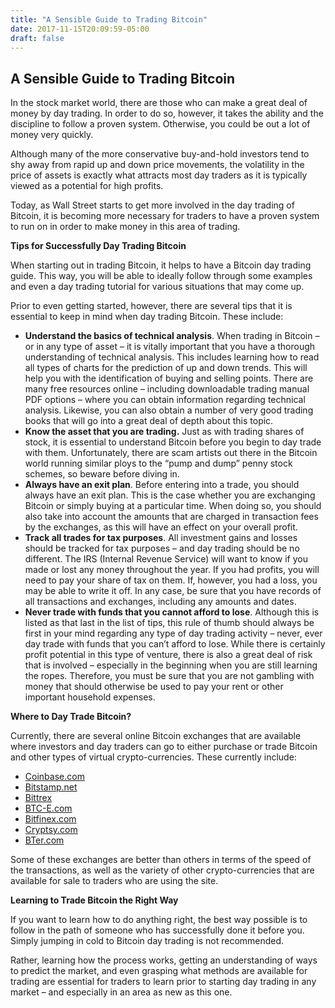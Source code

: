 ```yaml
---
title: "A Sensible Guide to Trading Bitcoin"
date: 2017-11-15T20:09:59-05:00
draft: false
---
```


## A Sensible Guide to Trading Bitcoin

In the stock market world, there are those who can make a great deal of money by day trading. In order to do so, however, it takes the ability and the discipline to follow a proven system. Otherwise, you could be out a lot of money very quickly.

Although many of the more conservative buy-and-hold investors tend to shy away from rapid up and down price movements, the volatility in the price of assets is exactly what attracts most day traders as it is typically viewed as a potential for high profits.

Today, as Wall Street starts to get more involved in the day trading of Bitcoin, it is becoming more necessary for traders to have a proven system to run on in order to make money in this area of trading.

**Tips for Successfully Day Trading Bitcoin**

When starting out in trading Bitcoin, it helps to have a Bitcoin day trading guide. This way, you will be able to ideally follow through some examples and even a day trading tutorial for various situations that may come up.

Prior to even getting started, however, there are several tips that it is essential to keep in mind when day trading Bitcoin. These include:

*   **Understand the basics of technical analysis**. When trading in Bitcoin – or in any type of asset – it is vitally important that you have a thorough understanding of technical analysis. This includes learning how to read all types of charts for the prediction of up and down trends. This will help you with the identification of buying and selling points. There are many free resources online – including downloadable trading manual PDF options – where you can obtain information regarding technical analysis. Likewise, you can also obtain a number of very good trading books that will go into a great deal of depth about this topic.
*   **Know the asset that you are trading.** Just as with trading shares of stock, it is essential to understand Bitcoin before you begin to day trade with them. Unfortunately, there are scam artists out there in the Bitcoin world running similar ploys to the “pump and dump” penny stock schemes, so beware before diving in.
*   **Always have an exit plan**. Before entering into a trade, you should always have an exit plan. This is the case whether you are exchanging Bitcoin or simply buying at a particular time. When doing so, you should also take into account the amounts that are charged in transaction fees by the exchanges, as this will have an effect on your overall profit.
*   **Track all trades for tax purposes**. All investment gains and losses should be tracked for tax purposes – and day trading should be no different. The IRS (Internal Revenue Service) will want to know if you made or lost any money throughout the year. If you had profits, you will need to pay your share of tax on them. If, however, you had a loss, you may be able to write it off. In any case, be sure that you have records of all transactions and exchanges, including any amounts and dates.
*   **Never trade with funds that you cannot afford to lose**. Although this is listed as that last in the list of tips, this rule of thumb should always be first in your mind regarding any type of day trading activity – never, ever day trade with funds that you can’t afford to lose. While there is certainly profit potential in this type of venture, there is also a great deal of risk that is involved – especially in the beginning when you are still learning the ropes. Therefore, you must be sure that you are not gambling with money that should otherwise be used to pay your rent or other important household expenses.

**Where to Day Trade Bitcoin?**

Currently, there are several online Bitcoin exchanges that are available where investors and day traders can go to either purchase or trade Bitcoin and other types of virtual crypto-currencies. These currently include:

*   [Coinbase.com](http://coinbase.com)
*   [Bitstamp.net](http://bitstamp.net)
*   [Bittrex](https://www.bittrex.com/)
*   [BTC-E.com](http://btc-e.com)
*   [Bitfinex.com](https://www.bitfinex.com/)
*   [Cryptsy.com](http://Cryptsy.com)
*   [BTer.com](http://Bter.com)

Some of these exchanges are better than others in terms of the speed of the transactions, as well as the variety of other crypto-currencies that are available for sale to traders who are using the site.

**Learning to Trade Bitcoin the Right Way**

If you want to learn how to do anything right, the best way possible is to follow in the path of someone who has successfully done it before you. Simply jumping in cold to Bitcoin day trading is not recommended.

Rather, learning how the process works, getting an understanding of ways to predict the market, and even grasping what methods are available for trading are essential for traders to learn prior to starting day trading in any market – and especially in an area as new as this one.
